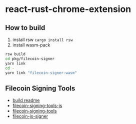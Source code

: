 # react-rust-chrome-extension

## How to build

1. install rsw `cargo install rsw`
2. install wasm-pack

```sh
rsw build
cd pkg/filecoin-signer
yarn link
cd -
yarn link "filecoin-signer-wasm"
```

## Filecoin Signing Tools

- [build readme](./rust/filecoin-signing-tools/README.md)
- [filecoin-signing-tools-js](https://github.com/Zondax/filecoin-signing-tools-js)
- [filecoin-signing-tools](https://github.com/Zondax/filecoin-signing-tools)
- [filecoin-js-signer](https://github.com/Zondax/filecoin-js-signer)
